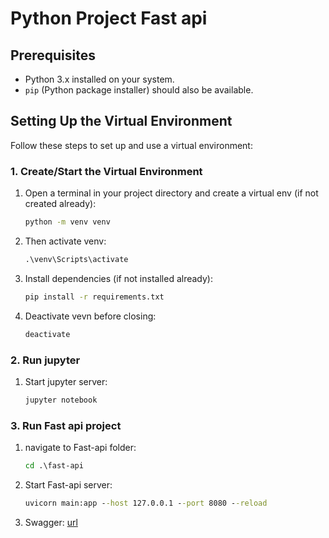 # Python Project Fast api

## Prerequisites

- Python 3.x installed on your system.
- `pip` (Python package installer) should also be available.

## Setting Up the Virtual Environment

Follow these steps to set up and use a virtual environment:

### 1. Create/Start the Virtual Environment

1. Open a terminal in your project directory and create a virtual env (if not created already):
   ```cmd
   python -m venv venv
2. Then activate venv:
   ```cmd
   .\venv\Scripts\activate
3. Install dependencies (if not installed already):
   ```cmd
   pip install -r requirements.txt
5. Deactivate vevn before closing:
   ```cmd
   deactivate
### 2. Run jupyter
1. Start jupyter server:
   ```cmd
   jupyter notebook
### 3. Run Fast api project
1. navigate to Fast-api folder:
   ```cmd
   cd .\fast-api
2. Start Fast-api server:
   ```cmd
   uvicorn main:app --host 127.0.0.1 --port 8080 --reload
3. Swagger:
   [url](http://localhost:8080/docs)

